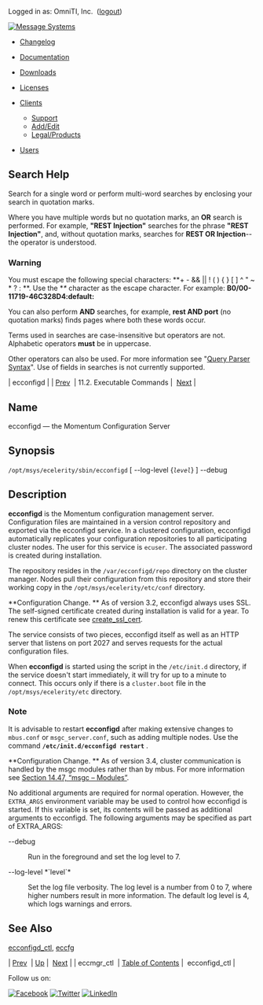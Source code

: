 Logged in as: OmniTI, Inc.  ([logout](https://support.messagesystems.com/logout.php))

[![Message Systems](https://support.messagesystems.com/images/ms-white205.png)](https://support.messagesystems.com/start.php) 

*   [Changelog](https://support.messagesystems.com/start.php?show=changelog)
*   [Documentation](https://support.messagesystems.com/docs/)
*   [Downloads](https://support.messagesystems.com/start.php)

*   [Licenses](https://support.messagesystems.com/license_summary.php)
*   <a href="">Clients</a>
    *   [Support](https://support.messagesystems.com/cs.php)
    *   [Add/Edit](https://support.messagesystems.com/edit_client.php)
    *   [Legal/Products](https://support.messagesystems.com/edit_products.php)
*   [Users](https://support.messagesystems.com/edit_customer.php)

## Search Help

Search for a single word or perform multi-word searches by enclosing your search in quotation marks.

Where you have multiple words but no quotation marks, an **OR** search is performed. For example, **"REST Injection"** searches for the phrase **"REST Injection"**, and, without quotation marks, searches for **REST OR Injection**--the operator is understood.

### Warning

You must escape the following special characters: **+ - && || ! ( ) { } [ ] ^ " ~ * ? : \**. Use the **\** character as the escape character. For example: **B0/00-11719-46C328D4\:default\:**

You can also perform **AND** searches, for example, **rest AND port** (no quotation marks) finds pages where both these words occur.

Terms used in searches are case-insensitive but operators are not. Alphabetic operators **must** be in uppercase.

Other operators can also be used. For more information see "[Query Parser Syntax](https://lucene.apache.org/core/old_versioned_docs/versions/3_0_0/queryparsersyntax.html)". Use of fields in searches is not currently supported.

| ecconfigd |
| [Prev](executable.eccmgr_ctl.php)  | 11.2. Executable Commands |  [Next](executable.ecconfigd_ctl.php) |

<a name="executable.ecconfigd"></a>
## Name

ecconfigd — the Momentum Configuration Server

## Synopsis

`/opt/msys/ecelerity/sbin/ecconfigd` [ --log-level {*`level`*} ] --debug

<a name="idp14490400"></a>
## Description

**ecconfigd** is the Momentum configuration management server. Configuration files are maintained in a version control repository and exported via the ecconfigd service. In a clustered configuration, ecconfigd automatically replicates your configuration repositories to all participating cluster nodes. The user for this service is `ecuser`. The associated password is created during installation.

The repository resides in the `/var/ecconfigd/repo` directory on the cluster manager. Nodes pull their configuration from this repository and store their working copy in the `/opt/msys/ecelerity/etc/conf` directory.

**Configuration Change. ** As of version 3.2, ecconfigd always uses SSL. The self-signed certificate created during installation is valid for a year. To renew this certificate see [create_ssl_cert](executable.create_ssl_cert.php "create_ssl_cert").

The service consists of two pieces, ecconfigd itself as well as an HTTP server that listens on port 2027 and serves requests for the actual configuration files.

When **ecconfigd** is started using the script in the `/etc/init.d` directory, if the service doesn't start immediately, it will try for up to a minute to connect. This occurs only if there is a `cluster.boot` file in the `/opt/msys/ecelerity/etc` directory.

### Note

It is advisable to restart **ecconfigd** after making extensive changes to `mbus.conf` or `msgc_server.conf`, such as adding multiple nodes. Use the command **`/etc/init.d/ecconfigd restart`**         .

**Configuration Change. ** As of version 3.4, cluster communication is handled by the msgc modules rather than by mbus. For more information see [Section 14.47, “msgc – Modules”](modules.msgc.php "14.47. msgc – Modules").

No additional arguments are required for normal operation. However, the `EXTRA_ARGS` environment variable may be used to control how ecconfigd is started. If this variable is set, its contents will be passed as additional arguments to ecconfigd. The following arguments may be specified as part of EXTRA_ARGS:

<dl class="variablelist">

<dt>--debug</dt>

<dd>

Run in the foreground and set the log level to 7.

</dd>

<dt>--log-level *`level`*</dt>

<dd>

Set the log file verbosity. The log level is a number from 0 to 7, where higher numbers result in more information. The default log level is 4, which logs warnings and errors.

</dd>

</dl>

<a name="idp14512496"></a>
## See Also

[ecconfigd_ctl](executable.ecconfigd_ctl.php "ecconfigd_ctl"), [eccfg](executable.eccfg.php "eccfg")

| [Prev](executable.eccmgr_ctl.php)  | [Up](exe.commands.details.php) |  [Next](executable.ecconfigd_ctl.php) |
| eccmgr_ctl  | [Table of Contents](index.php) |  ecconfigd_ctl |

Follow us on:

[![Facebook](https://support.messagesystems.com/images/icon-facebook.png)](http://www.facebook.com/messagesystems) [![Twitter](https://support.messagesystems.com/images/icon-twitter.png)](http://twitter.com/#!/MessageSystems) [![LinkedIn](https://support.messagesystems.com/images/icon-linkedin.png)](http://www.linkedin.com/company/message-systems)